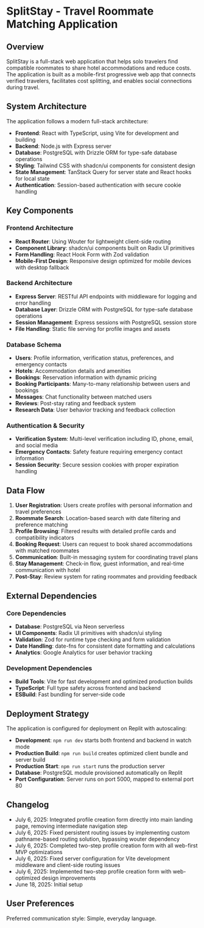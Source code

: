 # SplitStay - Travel Roommate Matching Application

## Overview

SplitStay is a full-stack web application that helps solo travelers find compatible roommates to share hotel accommodations and reduce costs. The application is built as a mobile-first progressive web app that connects verified travelers, facilitates cost splitting, and enables social connections during travel.

## System Architecture

The application follows a modern full-stack architecture:

- **Frontend**: React with TypeScript, using Vite for development and building
- **Backend**: Node.js with Express server
- **Database**: PostgreSQL with Drizzle ORM for type-safe database operations
- **Styling**: Tailwind CSS with shadcn/ui components for consistent design
- **State Management**: TanStack Query for server state and React hooks for local state
- **Authentication**: Session-based authentication with secure cookie handling

## Key Components

### Frontend Architecture
- **React Router**: Using Wouter for lightweight client-side routing
- **Component Library**: shadcn/ui components built on Radix UI primitives
- **Form Handling**: React Hook Form with Zod validation
- **Mobile-First Design**: Responsive design optimized for mobile devices with desktop fallback

### Backend Architecture
- **Express Server**: RESTful API endpoints with middleware for logging and error handling
- **Database Layer**: Drizzle ORM with PostgreSQL for type-safe database operations
- **Session Management**: Express sessions with PostgreSQL session store
- **File Handling**: Static file serving for profile images and assets

### Database Schema
- **Users**: Profile information, verification status, preferences, and emergency contacts
- **Hotels**: Accommodation details and amenities
- **Bookings**: Reservation information with dynamic pricing
- **Booking Participants**: Many-to-many relationship between users and bookings
- **Messages**: Chat functionality between matched users
- **Reviews**: Post-stay rating and feedback system
- **Research Data**: User behavior tracking and feedback collection

### Authentication & Security
- **Verification System**: Multi-level verification including ID, phone, email, and social media
- **Emergency Contacts**: Safety feature requiring emergency contact information
- **Session Security**: Secure session cookies with proper expiration handling

## Data Flow

1. **User Registration**: Users create profiles with personal information and travel preferences
2. **Roommate Search**: Location-based search with date filtering and preference matching
3. **Profile Browsing**: Filtered results with detailed profile cards and compatibility indicators
4. **Booking Request**: Users can request to book shared accommodations with matched roommates
5. **Communication**: Built-in messaging system for coordinating travel plans
6. **Stay Management**: Check-in flow, guest information, and real-time communication with hotel
7. **Post-Stay**: Review system for rating roommates and providing feedback

## External Dependencies

### Core Dependencies
- **Database**: PostgreSQL via Neon serverless
- **UI Components**: Radix UI primitives with shadcn/ui styling
- **Validation**: Zod for runtime type checking and form validation
- **Date Handling**: date-fns for consistent date formatting and calculations
- **Analytics**: Google Analytics for user behavior tracking

### Development Dependencies
- **Build Tools**: Vite for fast development and optimized production builds
- **TypeScript**: Full type safety across frontend and backend
- **ESBuild**: Fast bundling for server-side code

## Deployment Strategy

The application is configured for deployment on Replit with autoscaling:

- **Development**: `npm run dev` starts both frontend and backend in watch mode
- **Production Build**: `npm run build` creates optimized client bundle and server build
- **Production Start**: `npm run start` runs the production server
- **Database**: PostgreSQL module provisioned automatically on Replit
- **Port Configuration**: Server runs on port 5000, mapped to external port 80

## Changelog

- July 6, 2025: Integrated profile creation form directly into main landing page, removing intermediate navigation step
- July 6, 2025: Fixed persistent routing issues by implementing custom pathname-based routing solution, bypassing wouter dependency
- July 6, 2025: Completed two-step profile creation form with all web-first MVP optimizations
- July 6, 2025: Fixed server configuration for Vite development middleware and client-side routing issues
- July 6, 2025: Implemented two-step profile creation form with web-optimized design improvements
- June 18, 2025: Initial setup

## User Preferences

Preferred communication style: Simple, everyday language.